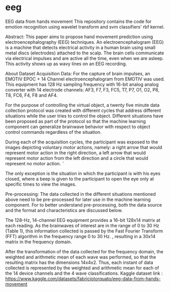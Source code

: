 # eeg
EEG data from hands movement
This repository contains the code for emotion recognition using wavelet transform and svm classifiers' rbf kernel.

Abstract:
This paper aims to propose hand movement prediction using electroencephalography (EEG) techniques.​ ​An electroencephalogram (EEG) is a machine that detects electrical activity in a human brain using small metal discs (electrodes) attached to the scalp. The brain cells communicate via electrical impulses and are active all the time, even when we are asleep. This activity shows up as wavy lines on an EEG recording.

About Dataset
Acquisition Data:
For the capture of brain impulses, an EMOTIV EPOC + 14 Channel electroencephalogram from EMOTIV was used. This equipment has 128 Hz sampling frequency with 16-bit analog analog converter with 14 electrode channels: AF3, F7, F3, FC5, T7, P7, O1, O2, P8, T8, FC6, F4, F8 and AF4.

For the purpose of controlling the virtual object, a twenty five minute data collection protocol was created with different cycles that address different situations while the user tries to control the object. Different situations have been proposed as part of the protocol so that the machine learning component can generalize brainwave behavior with respect to object control commands regardless of the situation.

During each of the acquisition cycles, the participant was exposed to the images depicting voluntary motor actions, namely: a right arrow that would represent motor action in the right direction, a left arrow that would represent motor action from the left direction and a circle that would represent no motor action. ̃

The only exception is the situation in which the participant is with his eyes closed, where a beep is given to the participant to open the eye only at specific times to view the images.

Pre-processing:
The data collected in the different situations mentioned above need to be pre-processed for later use in the machine learning component. For to better understand pre-processing, both the data source and the format and characteristics are discussed below.

The 128-Hz, 14-channel EEG equipment provides a 16-bit 128x14 matrix at each reading. As the brainwaves of interest are in the range of 0 to 30 Hz (Table 1), this information collected is passed by the Fast Fourier Transform (FFT) algorithm in the frequency range 0 to 30 Hz. , resulting in a 30x14 matrix in the frequency domain.

After the transformation of the data collected for the frequency domain, the weighted and arithmetic mean of each wave was performed, so that the resulting matrix has the dimensions 14x4x2. Thus, each instant of data collected is represented by the weighted and arithmetic mean for each of the 14 device channels and the 4 wave classifications.
Kaggle dataset link : https://www.kaggle.com/datasets/fabriciotorquato/eeg-data-from-hands-movement
